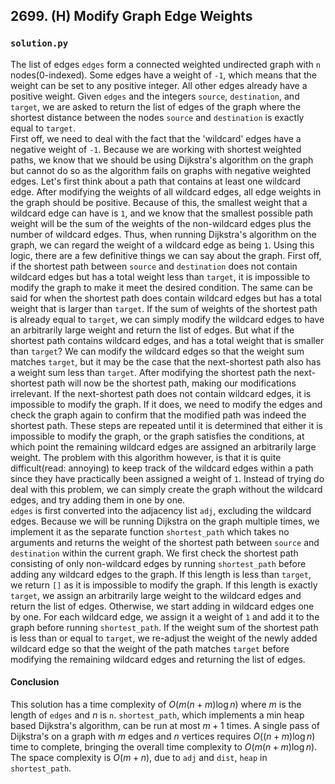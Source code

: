 ## 2699. (H) Modify Graph Edge Weights

### `solution.py`
The list of edges `edges` form a connected weighted undirected graph with `n` nodes(0-indexed). Some edges have a weight of `-1`, which means that the weight can be set to any positive integer. All other edges already have a positive weight. Given `edges` and the integers `source`, `destination`, and `target`, we are asked to return the list of edges of the graph where the shortest distance between the nodes `source` and `destination` is exactly equal to `target`.  
First off, we need to deal with the fact that the 'wildcard' edges have a negative weight of `-1`. Because we are working with shortest weighted paths, we know that we should be using Dijkstra's algorithm on the graph but cannot do so as the algorithm fails on graphs with negative weighted edges. Let's first think about a path that contains at least one wildcard edge. After modifying the weights of all wildcard edges, all edge weights in the graph should be positive. Because of this, the smallest weight that a wildcard edge can have is `1`, and we know that the smallest possible path weight will be the sum of the weights of the non-wildcard edges plus the number of wildcard edges. Thus, when running Dijkstra's algorithm on the graph, we can regard the weight of a wildcard edge as being `1`. Using this logic, there are a few definitive things we can say about the graph. First off, if the shortest path between `source` and `destination` does not contain wildcard edges but has a total weight less than `target`, it is impossible to modify the graph to make it meet the desired condition. The same can be said for when the shortest path does contain wildcard edges but has a total weight that is larger than `target`. If the sum of weights of the shortest path is already equal to `target`, we can simply modify the wildcard edges to have an arbitrarily large weight and return the list of edges. But what if the shortest path contains wildcard edges, and has a total weight that is smaller than `target`? We can modify the wildcard edges so that the weight sum matches `target`, but it may be the case that the next-shortest path also has a weight sum less than `target`. After modifying the shortest path the next-shortest path will now be the shortest path, making our modifications irrelevant. If the next-shortest path does not contain wildcard edges, it is impossible to modify the graph. If it does, we need to modify the edges and check the graph again to confirm that the modified path was indeed the shortest path. These steps are repeated until it is determined that either it is impossible to modify the graph, or the graph satisfies the conditions, at which point the remaining wildcard edges are assigned an arbitrarily large weight. The problem with this algorithm however, is that it is quite difficult(read: annoying) to keep track of the wildcard edges within a path since they have practically been assigned a weight of `1`. Instead of trying do deal with this problem, we can simply create the graph without the wildcard edges, and try adding them in one by one.  
`edges` is first converted into the adjacency list `adj`, excluding the wildcard edges. Because we will be running Dijkstra on the graph multiple times, we implement it as the separate function `shortest_path` which takes no arguments and returns the weight of the shortest path between `source` and `destination` within the current graph. We first check the shortest path consisting of only non-wildcard edges by running `shortest_path` before adding any wildcard edges to the graph. If this length is less than `target`, we return `[]` as it is impossible to modify the graph. If this length is exactly `target`, we assign an arbitrarily large weight to the wildcard edges and return the list of edges. Otherwise, we start adding in wildcard edges one by one. For each wildcard edge, we assign it a weight of `1` and add it to the graph before running `shortest_path`. If the weight sum of the shortest path is less than or equal to `target`, we re-adjust the weight of the newly added wildcard edge so that the weight of the path matches `target` before modifying the remaining wildcard edges and returning the list of edges.  

#### Conclusion
This solution has a time complexity of $O(m(n+m)\log n)$ where $m$ is the length of `edges` and $n$ is `n`. `shortest_path`, which implements a min heap based Dijkstra's algorithm, can be run at most $m+1$ times. A single pass of Dijkstra's on a graph with $m$ edges and $n$ vertices requires $O((n+m)\log n)$ time to complete, bringing the overall time complexity to $O(m(n+m)\log n)$. The space complexity is $O(m+n)$, due to `adj` and `dist`, `heap` in `shortest_path`.  
  

